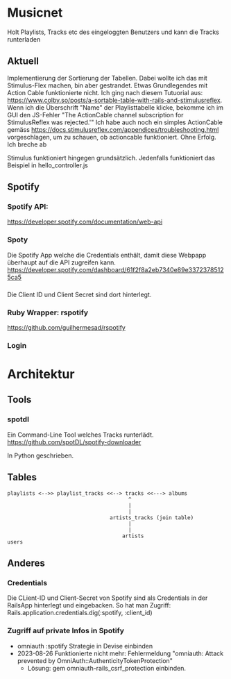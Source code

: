 # Musicnet
Holt Playlists, Tracks etc des eingeloggten Benutzers und kann die Tracks runterladen

## Aktuell
Implementierung der Sortierung der Tabellen. Dabei wollte ich das mit Stimulus-Flex machen, bin aber gestrandet. Etwas Grundlegendes mit Action Cable funktionierte nicht.
Ich ging nach diesem Tutuorial aus: https://www.colby.so/posts/a-sortable-table-with-rails-and-stimulusreflex. 
Wenn ich die Überschrift "Name" der Playlisttabelle klicke, bekomme ich im GUI den JS-Fehler "The ActionCable channel subscription for StimulusReflex was rejected.'"
Ich habe auch noch ein simples ActionCable gemäss https://docs.stimulusreflex.com/appendices/troubleshooting.html vorgeschlagen, um zu schauen, ob actioncable funktioniert.
Ohne Erfolg. Ich breche ab

Stimulus funktioniert hingegen grundsätzlich. Jedenfalls funktioniert das Beispiel in hello_controller.js

## Spotify
### Spotify API: 
https://developer.spotify.com/documentation/web-api

### Spoty
Die Spotify App welche die Credentials enthält, damit diese Webpapp überhaupt auf die API zugreifen kann.
https://developer.spotify.com/dashboard/61f2f8a2eb7340e89e33723785125ca5
###
Die Client ID und Client Secret sind dort hinterlegt.

### Ruby Wrapper: rspotify
https://github.com/guilhermesad/rspotify


### Login 

# Architektur

## Tools
### spotdl
Ein Command-Line Tool welches Tracks runterlädt.
https://github.com/spotDL/spotify-downloader

In Python geschrieben.


## Tables
```
playlists <-->> playlist_tracks <<--> tracks <<---> albums
                                       ^
                                       |
                                       |
                                 artists_tracks (join table)
                                       |
                                       |
                                     artists    
users          
```

## Anderes

### Credentials
Die CLient-ID und Client-Secret von Spotify sind als Credentials in der RailsApp hinterlegt und eingebacken.
So hat man Zugriff: Rails.application.credentials.dig(:spotify, :client_id)

### Zugriff auf private Infos in Spotify
 * omniauth :spotify Strategie in Devise einbinden
 * 2023-08-26 Funktionierte nicht mehr: Fehlermeldung "omniauth: Attack prevented by OmniAuth::AuthenticityTokenProtection"
   * Lösung: gem omniauth-rails_csrf_protection einbinden.  